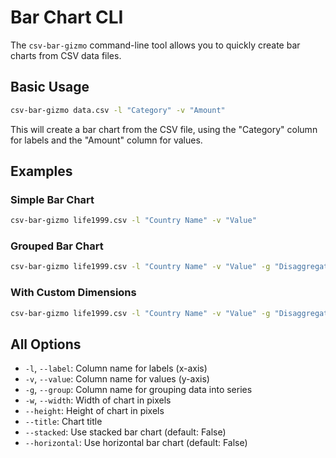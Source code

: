 # Bar Chart CLI

The `csv-bar-gizmo` command-line tool allows you to quickly create bar charts from CSV data files.

## Basic Usage

```bash
csv-bar-gizmo data.csv -l "Category" -v "Amount"
```

This will create a bar chart from the CSV file, using the "Category" column for labels and the "Amount" column for values.

## Examples

### Simple Bar Chart

```bash
csv-bar-gizmo life1999.csv -l "Country Name" -v "Value"
```

### Grouped Bar Chart

```bash
csv-bar-gizmo life1999.csv -l "Country Name" -v "Value" -g "Disaggregation"
```

### With Custom Dimensions

```bash
csv-bar-gizmo life1999.csv -l "Country Name" -v "Value" -g "Disaggregation" --width 800 --height 600
```

## All Options

- `-l`, `--label`: Column name for labels (x-axis)
- `-v`, `--value`: Column name for values (y-axis)
- `-g`, `--group`: Column name for grouping data into series
- `-w`, `--width`: Width of chart in pixels
- `--height`: Height of chart in pixels
- `--title`: Chart title
- `--stacked`: Use stacked bar chart (default: False)
- `--horizontal`: Use horizontal bar chart (default: False)
